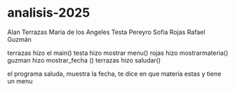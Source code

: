 # analisis-2025
Alan Terrazas
Maria de los Angeles Testa Pereyro
Sofia Rojas
Rafael Guzmán 

terrazas hizo el main()
testa hizo mostrar menu()
rojas hizo mostrarmateria()
guzman hizo mostrar_fecha ()
terrazas hizo saludar()

el programa saluda, muestra la fecha, te dice en que materia estas y tiene un menu 
